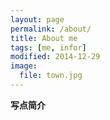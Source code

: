 ```yaml
---
layout: page
permalink: /about/
title: About me
tags: [me, infor]
modified: 2014-12-29
image:
  file: town.jpg
---
```


**写点简介**
